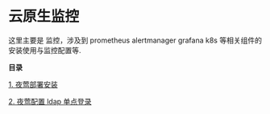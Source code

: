 # 云原生监控

这里主要是 监控，涉及到 prometheus alertmanager grafana k8s 等相关组件的安装使用与监控配置等.

**目录**

[1. 夜莺部署安装](monitor/n9e_install.md)

[2. 夜莺配置 ldap 单点登录](monitor/n9e_ldap_config.md)

